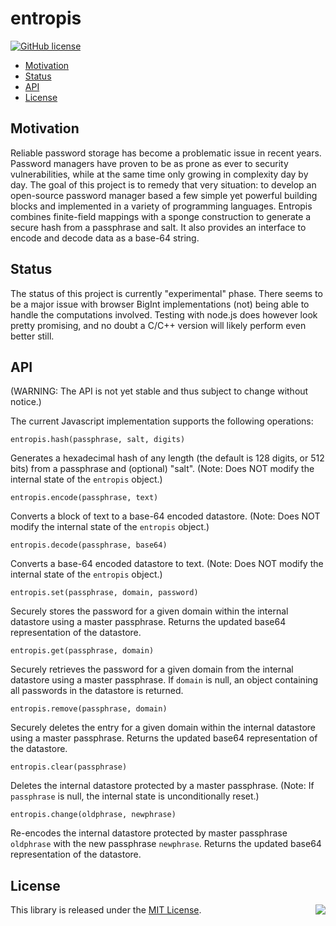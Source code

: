 # entropis

[![GitHub license](https://img.shields.io/badge/license-MIT-blue.svg)](https://raw.githubusercontent.com/gardhr/entropis/master/LICENSE.MIT)

- [Motivation](#motivation)
- [Status](#status)
- [API](#api)
- [License](#license)

## Motivation

Reliable password storage has become a problematic issue in recent years. Password managers have proven to be as prone as ever to security vulnerabilities, while at the same time only growing in complexity day by day. The goal of this project is to remedy that very situation: to develop an open-source password manager based a few simple yet powerful building blocks and implemented in a variety of programming languages. Entropis combines finite-field mappings with a sponge construction to generate a secure hash from a passphrase and salt. It also provides an interface to encode and decode data as a base-64 string.

## Status

The status of this project is currently "experimental" phase. There seems to be a major issue with browser BigInt implementations (not) being able to handle the computations involved. Testing with node.js does however look pretty promising, and no doubt a C/C++ version will likely perform even better still.

## API

(WARNING: The API is not yet stable and thus subject to change without notice.)

The current Javascript implementation supports the following operations:

`entropis.hash(passphrase, salt, digits)`

Generates a hexadecimal hash of any length (the default is 128 digits, or 512 bits) from a passphrase and (optional) "salt". (Note: Does NOT modify the internal state of the `entropis` object.)

`entropis.encode(passphrase, text)`

Converts a block of text to a base-64 encoded datastore. (Note: Does NOT modify the internal state of the `entropis` object.)

`entropis.decode(passphrase, base64)`

Converts a base-64 encoded datastore to text. (Note: Does NOT modify the internal state of the `entropis` object.)

`entropis.set(passphrase, domain, password)`

Securely stores the password for a given domain within the internal datastore using a master passphrase. Returns the updated base64 representation of the datastore.

`entropis.get(passphrase, domain)`

Securely retrieves the password for a given domain from the internal datastore using a master passphrase. If `domain` is null, an object containing all passwords in the datastore is returned.

`entropis.remove(passphrase, domain)`

Securely deletes the entry for a given domain within the internal datastore using a master passphrase. Returns the updated base64 representation of the datastore.

`entropis.clear(passphrase)`

Deletes the internal datastore protected by a master passphrase. (Note: If `passphrase` is null, the internal state is unconditionally reset.)

`entropis.change(oldphrase, newphrase)`

Re-encodes the internal datastore protected by master passphrase `oldphrase` with the new passphrase `newphrase`. Returns the updated base64 representation of the datastore.

## License

<img align="right" src="http://opensource.org/trademarks/opensource/OSI-Approved-License-100x137.png">

This library is released under the [MIT License](http://opensource.org/licenses/MIT).
